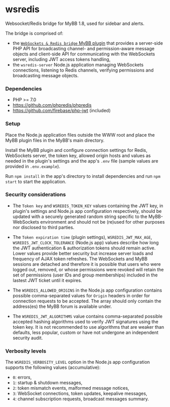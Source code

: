 # wsredis
Websocket/Redis bridge for MyBB 1.8, used for sidebar and alerts.

The bridge is comprised of:
- the [`WebSockets & Redis bridge` MyBB plugin](https://github.com/kawaii/wsredis-plugin) that provides a server-side PHP API for broadcasting channel- and permission-aware message objects and client-side API for communicating with the WebSockets server, including JWT access tokens handling,
- the `wsredis-server` Node.js application managing WebSockets connections, listening to Redis channels, verifying permissions and broadcasting message objects.

### Dependencies
- PHP >= 7.0
- https://github.com/phpredis/phpredis
- https://github.com/firebase/php-jwt (included)

### Setup
Place the Node.js application files outside the WWW root and place the MyBB plugin files in the MyBB's main directory.

Install the MyBB plugin and configure connection settings for Redis, WebSockets server, the token key, allowed origin hosts and values as needed in the plugin's settings and the app's `.env` file (sample values are provided in `.env.example`).

Run `npm install` in the app's directory to install dependencies and run `npm start` to start the application.

### Security considerations
- The `Token key` and `WSREDIS_TOKEN_KEY` values containing the JWT key, in plugin's settings and Node.js app configuration respectively, should be updated with a securely generated random string specific to the MyBB-WebSockets environment and should not be (re)used for other purposes nor disclosed to third parties.

- The `Token expiration time` (plugin settings), `WSREDIS_JWT_MAX_AGE`,  `WSREDIS_JWT_CLOCK_TOLERANCE` (Node.js app) values describe how long the JWT authentication & authorization tokens should remain active. Lower values provide better security but increase server loads and frequency of AJAX token refreshes. The WebSockets and MyBB sessions are detached and therefore it is possible that users who were logged out, removed, or whose permissions were revoked will retain the set of permissions (user IDs and group memberships) included in the lastest JWT ticket until it expires.

- The `WSREDIS_ALLOWED_ORIGINS` in the Node.js app configuration contains possible comma-separated values for `Origin` headers in order for connection requests to be accepted. The array should only contain the address(es) the MyBB forum is available under.

- The `WSREDIS_JWT_ALGORITHMS` value contains comma-separated possible accepted hashing algorithms used to verify JWT signatures using the token key. It is not recommended to use algorithms that are weaker than defaults, less popular, custom or have not undergone an independent security audit.

### Verbosity levels
The `WSREDIS_VERBOSITY_LEVEL` option in the Node.js app configuration supports the following values (accumulative):
- `0`: errors,
- `1`: startup & shutdown messages,
- `2`: token mismatch events, malformed message notices,
- `3`: WebSocket connections, token updates, keepalive messages,
- `4`: channel subscription requests, broadcast messages summary.
